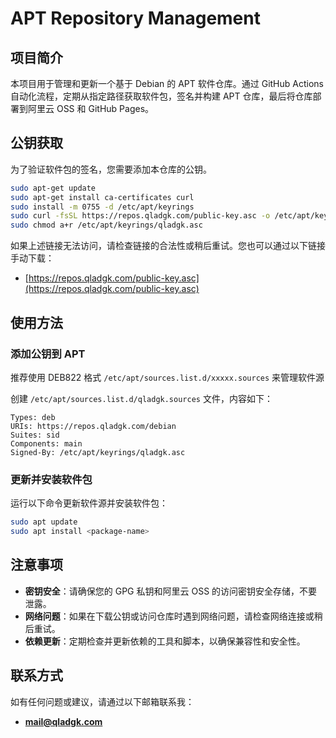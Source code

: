 # APT Repository Management

## 项目简介

本项目用于管理和更新一个基于 Debian 的 APT 软件仓库。通过 GitHub Actions 自动化流程，定期从指定路径获取软件包，签名并构建 APT 仓库，最后将仓库部署到阿里云 OSS 和 GitHub Pages。

## 公钥获取

为了验证软件包的签名，您需要添加本仓库的公钥。

```bash
sudo apt-get update
sudo apt-get install ca-certificates curl
sudo install -m 0755 -d /etc/apt/keyrings
sudo curl -fsSL https://repos.qladgk.com/public-key.asc -o /etc/apt/keyrings/qladgk.asc
sudo chmod a+r /etc/apt/keyrings/qladgk.asc
```

如果上述链接无法访问，请检查链接的合法性或稍后重试。您也可以通过以下链接手动下载：

- [https://repos.qladgk.com/public-key.asc](https://repos.qladgk.com/public-key.asc)

## 使用方法

### 添加公钥到 APT

推荐使用 DEB822 格式 `/etc/apt/sources.list.d/xxxxx.sources` 来管理软件源

创建 `/etc/apt/sources.list.d/qladgk.sources` 文件，内容如下：

```plaintext
Types: deb
URIs: https://repos.qladgk.com/debian
Suites: sid
Components: main
Signed-By: /etc/apt/keyrings/qladgk.asc
```

### 更新并安装软件包

运行以下命令更新软件源并安装软件包：

```bash
sudo apt update
sudo apt install <package-name>
```

## 注意事项

- **密钥安全**：请确保您的 GPG 私钥和阿里云 OSS 的访问密钥安全存储，不要泄露。
- **网络问题**：如果在下载公钥或访问仓库时遇到网络问题，请检查网络连接或稍后重试。
- **依赖更新**：定期检查并更新依赖的工具和脚本，以确保兼容性和安全性。

## 联系方式

如有任何问题或建议，请通过以下邮箱联系我：

- **mail@qladgk.com**
